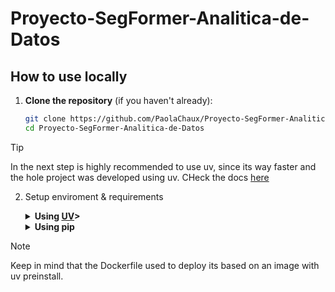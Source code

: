 # Proyecto-SegFormer-Analitica-de-Datos

## How to use locally

1. **Clone the repository** (if you haven't already):
   ```bash
   git clone https://github.com/PaolaChaux/Proyecto-SegFormer-Analitica-de-Datos.git
   cd Proyecto-SegFormer-Analitica-de-Datos
   ```

> [!TIP]
> In the next step is highly recommended to use uv, since its way faster and the hole project was developed using uv. CHeck the docs [here](https://docs.astral.sh/uv/#uv)

2. Setup enviroment & requirements

    <details>
    <summary><b>Using <a href=https://docs.astral.sh/uv/>UV</a>></b></summary>

    - Install uv
        ```
        curl -LsSf https://astral.sh/uv/install.sh | sh
        ```
    - Create a uv project
        ```
        uv init
        ```
    - Install dependencies
        ```
        uv add -r requirements.txt
        ```
    - Run the app
        ```
        uv run streamlit run src/Homepage.py
        ```
    </details>

    <details>
    <summary><b>Using pip</b></summary>

    - Create the enviroment
        ```
        python -m venv .venv
        ```
    - Activate the enviroment
        ```
        source .venv/bin/activate # Linux
        ```
        ```
        .venv\Scripts\activate # Windows
        ```
    - Install dependencies
        ```
        pip install -r requirements.txt
        ```
    - Run the app
        ```
        streamlit run src/Homepage.py
        ```
    </details>

> [!NOTE]
> Keep in mind that the Dockerfile used to deploy its based on an image with uv preinstall.
